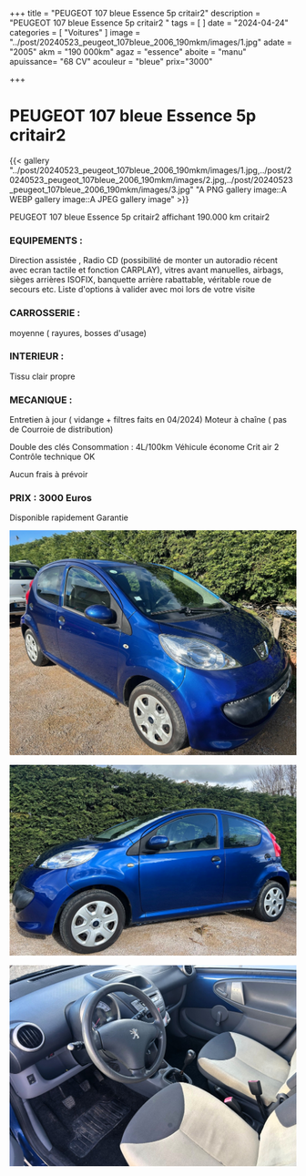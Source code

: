 +++
title = "PEUGEOT 107 bleue Essence 5p critair2"
description = "PEUGEOT 107 bleue Essence 5p critair2 "
tags = [
]
date = "2024-04-24"
categories = [
    "Voitures"
]
image = "../post/20240523_peugeot_107bleue_2006_190mkm/images/1.jpg"
adate = "2005"
akm = "190 000km"
agaz = "essence"
aboite = "manu"
apuissance= "68 CV"
acouleur = "bleue"
prix="3000"

+++

# PEUGEOT 107 bleue Essence 5p critair2

{{< gallery  "../post/20240523_peugeot_107bleue_2006_190mkm/images/1.jpg,../post/20240523_peugeot_107bleue_2006_190mkm/images/2.jpg,../post/20240523_peugeot_107bleue_2006_190mkm/images/3.jpg" "A PNG gallery image::A WEBP gallery image::A JPEG gallery image" >}}
 


PEUGEOT 107 bleue Essence 5p critair2 affichant 190.000 km critair2


### EQUIPEMENTS :
Direction assistée , Radio CD (possibilité de monter un autoradio récent avec ecran tactile et fonction CARPLAY), vitres avant manuelles, airbags, sièges arrières ISOFIX, banquette arrière rabattable, véritable roue de secours etc.
Liste d'options à valider avec moi lors de votre visite


### CARROSSERIE :
moyenne ( rayures, bosses d'usage)


### INTERIEUR :
Tissu clair propre

### MECANIQUE :
Entretien à jour ( vidange + filtres faits en 04/2024)
Moteur à chaîne ( pas de Courroie de distribution)

Double des clés
Consommation : 4L/100km
Véhicule économe
Crit air 2
Contrôle technique OK 

Aucun frais à prévoir


### PRIX : 3000 Euros

Disponible rapidement
Garantie

<!-- more -->


![](images/1.jpg)

![](images/2.jpg)

![](images/3.jpg)

